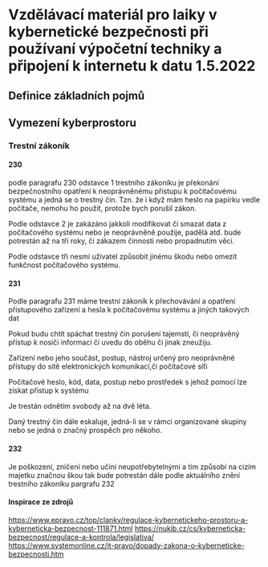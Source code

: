 # Vzdělávací materiál pro laiky v kybernetické bezpečnosti při používaní výpočetní techniky a připojení k internetu k datu 1.5.2022

    

## Definice základních pojmů

## Vymezení kyberprostoru

### Trestní zákoník

#### 230

podle paragrafu 230 odstavce 1 trestního zákoníku je překonání bezpečnostního opatření k neoprávněnému přistupu k počítačovému systému a jedná se o trestný čin.
Tzn. že i když mám heslo na papírku vedle počítače, nemohu ho použít, protože bych porušil zákon.

Podle odstavce 2 je zakázáno jakkoli modifikovat či smazat data z počítačového systému nebo je neoprávněně použije, padělá atd. bude potrestán až na tři roky, či zákazem činnosti nebo propadnutím věci.

Podle odstavce tři nesmí uživatel způsobit jinému škodu nebo omezit funkčnost počítačového systému.

#### 231

Podle paragrafu 231 máme trestní zákoník k přechovávání a opatření přistupového zařízení a hesla k počítačovému systému a jiných takových dat

Pokud budu chtít spáchat trestný čin porušení tajemstí, či neoprávěný přístup k nosiči informací či uvedu do oběhu či jinak zneužiju.

Zařízení nebo jeho součást, postup, nástroj určený pro neoprávněné přístupy do sítě elektronických komunikací,či počítačové síťi

Počítačové heslo, kód, data, postup nebo prostředek s jehož pomocí lze získat přistup k systému 

Je trestán odnětím svobody až na dvě léta.

Daný trestný čin dále eskaluje, jedná-li se v rámci organizované skupiny nebo se jedná o značný prospěch pro někoho.

#### 232

Je poškození, zničení nebo učiní neupotřebytelnými a tím způsobí na cizím majetku značnou škou tak bude potrestán dále podle aktuálního znění trestního zákoníku pargrafu 232
#### Inspirace ze zdrojů

https://www.epravo.cz/top/clanky/regulace-kybernetickeho-prostoru-a-kyberneticka-bezpecnost-111871.html
https://nukib.cz/cs/kyberneticka-bezpecnost/regulace-a-kontrola/legislativa/
https://www.systemonline.cz/it-pravo/dopady-zakona-o-kyberneticke-bezpecnosti.htm
